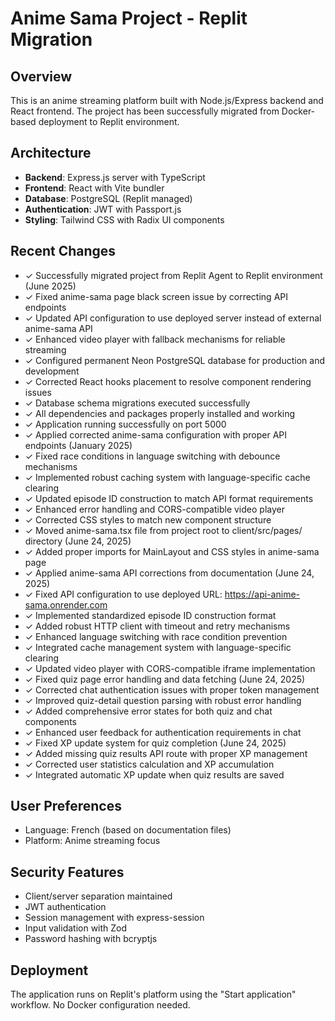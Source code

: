 # Anime Sama Project - Replit Migration

## Overview
This is an anime streaming platform built with Node.js/Express backend and React frontend. The project has been successfully migrated from Docker-based deployment to Replit environment.

## Architecture
- **Backend**: Express.js server with TypeScript
- **Frontend**: React with Vite bundler
- **Database**: PostgreSQL (Replit managed)
- **Authentication**: JWT with Passport.js
- **Styling**: Tailwind CSS with Radix UI components

## Recent Changes
- ✓ Successfully migrated project from Replit Agent to Replit environment (June 2025)
- ✓ Fixed anime-sama page black screen issue by correcting API endpoints
- ✓ Updated API configuration to use deployed server instead of external anime-sama API
- ✓ Enhanced video player with fallback mechanisms for reliable streaming
- ✓ Configured permanent Neon PostgreSQL database for production and development
- ✓ Corrected React hooks placement to resolve component rendering issues
- ✓ Database schema migrations executed successfully
- ✓ All dependencies and packages properly installed and working
- ✓ Application running successfully on port 5000
- ✓ Applied corrected anime-sama configuration with proper API endpoints (January 2025)
- ✓ Fixed race conditions in language switching with debounce mechanisms
- ✓ Implemented robust caching system with language-specific cache clearing
- ✓ Updated episode ID construction to match API format requirements
- ✓ Enhanced error handling and CORS-compatible video player
- ✓ Corrected CSS styles to match new component structure
- ✓ Moved anime-sama.tsx file from project root to client/src/pages/ directory (June 24, 2025)
- ✓ Added proper imports for MainLayout and CSS styles in anime-sama page
- ✓ Applied anime-sama API corrections from documentation (June 24, 2025)
- ✓ Fixed API configuration to use deployed URL: https://api-anime-sama.onrender.com
- ✓ Implemented standardized episode ID construction format
- ✓ Added robust HTTP client with timeout and retry mechanisms
- ✓ Enhanced language switching with race condition prevention
- ✓ Integrated cache management system with language-specific clearing
- ✓ Updated video player with CORS-compatible iframe implementation
- ✓ Fixed quiz page error handling and data fetching (June 24, 2025)
- ✓ Corrected chat authentication issues with proper token management
- ✓ Improved quiz-detail question parsing with robust error handling
- ✓ Added comprehensive error states for both quiz and chat components
- ✓ Enhanced user feedback for authentication requirements in chat
- ✓ Fixed XP update system for quiz completion (June 24, 2025)
- ✓ Added missing quiz results API route with proper XP management
- ✓ Corrected user statistics calculation and XP accumulation
- ✓ Integrated automatic XP update when quiz results are saved

## User Preferences
- Language: French (based on documentation files)
- Platform: Anime streaming focus

## Security Features
- Client/server separation maintained
- JWT authentication
- Session management with express-session
- Input validation with Zod
- Password hashing with bcryptjs

## Deployment
The application runs on Replit's platform using the "Start application" workflow. No Docker configuration needed.